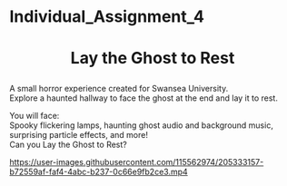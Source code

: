 # Individual_Assignment_4

# <p align="center"> Lay the Ghost to Rest </p> 
A small horror experience created for Swansea University.  
Explore a haunted hallway to face the ghost at the end and lay it to rest.  

You will face:  
Spooky flickering lamps, haunting ghost audio and background music, surprising particle effects, and more!  
Can you Lay the Ghost to Rest?








https://user-images.githubusercontent.com/115562974/205333157-b72559af-faf4-4abc-b237-0c66e9fb2ce3.mp4





